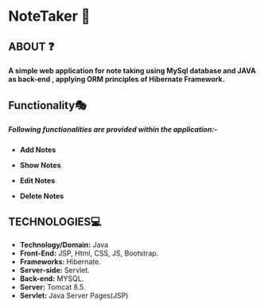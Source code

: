 #  NoteTaker 🎫

## ABOUT ❓

 #### A simple web application for note taking using MySql database and JAVA as back-end , applying ORM principles of Hibernate Framework.
 
 ## Functionality🎭
##### Following functionalities are provided within the application:-


- **Add Notes**

- **Show Notes**

- **Edit Notes**

- **Delete Notes**
 
## TECHNOLOGIES💻

- **Technology/Domain:** Java
- **Front-End:** JSP, Html, CSS, JS, Bootstrap.
- **Frameworks:** Hibernate.
- **Server-side:** Servlet.
- **Back-end:** MYSQL.
- **Server:** Tomcat 8.5.
- **Servlet:** Java Server Pages(JSP)
